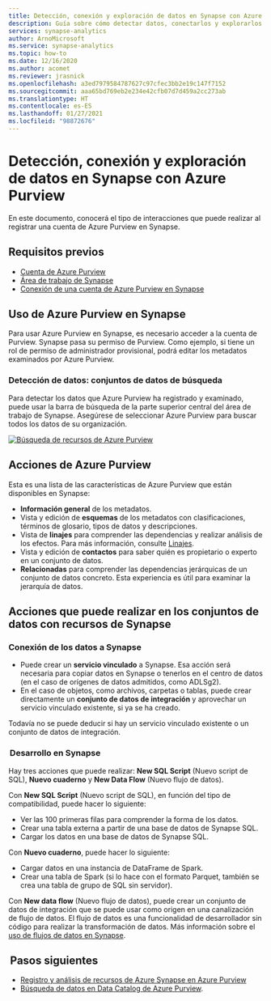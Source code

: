 ```yaml
---
title: Detección, conexión y exploración de datos en Synapse con Azure Purview
description: Guía sobre cómo detectar datos, conectarlos y explorarlos en Synapse
services: synapse-analytics
author: ArnoMicrosoft
ms.service: synapse-analytics
ms.topic: how-to
ms.date: 12/16/2020
ms.author: acomet
ms.reviewer: jrasnick
ms.openlocfilehash: a3ed7979584787627c97cfec3bb2e19c147f7152
ms.sourcegitcommit: aaa65bd769eb2e234e42cfb07d7d459a2cc273ab
ms.translationtype: HT
ms.contentlocale: es-ES
ms.lasthandoff: 01/27/2021
ms.locfileid: "98872676"
---
```

# <a name="discover-connect-and-explore-data-in-synapse-using-azure-purview"></a>Detección, conexión y exploración de datos en Synapse con Azure Purview 

En este documento, conocerá el tipo de interacciones que puede realizar al registrar una cuenta de Azure Purview en Synapse. 

## <a name="prerequisites"></a>Requisitos previos 

- [Cuenta de Azure Purview](../../purview/create-catalog-portal.md) 
- [Área de trabajo de Synapse](../quickstart-create-workspace.md) 
- [Conexión de una cuenta de Azure Purview en Synapse](quickstart-connect-azure-purview.md) 

## <a name="using-azure-purview-in-synapse"></a>Uso de Azure Purview en Synapse 

Para usar Azure Purview en Synapse, es necesario acceder a la cuenta de Purview. Synapse pasa su permiso de Purview. Como ejemplo, si tiene un rol de permiso de administrador provisional, podrá editar los metadatos examinados por Azure Purview. 

### <a name="data-discovery-search-datasets"></a>Detección de datos: conjuntos de datos de búsqueda 

Para detectar los datos que Azure Purview ha registrado y examinado, puede usar la barra de búsqueda de la parte superior central del área de trabajo de Synapse. Asegúrese de seleccionar Azure Purview para buscar todos los datos de su organización. 

[![Búsqueda de recursos de Azure Purview](./media/purview-access.png)](./media/purview-access.png#lightbox)

## <a name="azure-purview-actions"></a>Acciones de Azure Purview 

Esta es una lista de las características de Azure Purview que están disponibles en Synapse: 
- **Información general** de los metadatos. 
- Vista y edición de **esquemas** de los metadatos con clasificaciones, términos de glosario, tipos de datos y descripciones. 
- Vista de **linajes** para comprender las dependencias y realizar análisis de los efectos. Para más información, consulte [Linajes](../../purview/catalog-lineage-user-guide.md).
- Vista y edición de **contactos** para saber quién es propietario o experto en un conjunto de datos. 
- **Relacionadas** para comprender las dependencias jerárquicas de un conjunto de datos concreto. Esta experiencia es útil para examinar la jerarquía de datos.

## <a name="actions-that-you-can-perform-over-datasets-with-synapse-resources"></a>Acciones que puede realizar en los conjuntos de datos con recursos de Synapse 

### <a name="connect-data-to-synapse"></a>Conexión de los datos a Synapse 

- Puede crear un **servicio vinculado** a Synapse. Esa acción será necesaria para copiar datos en Synapse o tenerlos en el centro de datos (en el caso de orígenes de datos admitidos, como ADLSg2). 
- En el caso de objetos, como archivos, carpetas o tablas, puede crear directamente un **conjunto de datos de integración** y aprovechar un servicio vinculado existente, si ya se ha creado. 

Todavía no se puede deducir si hay un servicio vinculado existente o un conjunto de datos de integración. 

###  <a name="develop-in-synapse"></a>Desarrollo en Synapse 

Hay tres acciones que puede realizar: **New SQL Script** (Nuevo script de SQL), **Nuevo cuaderno** y **New Data Flow** (Nuevo flujo de datos). 

Con **New SQL Script** (Nuevo script de SQL), en función del tipo de compatibilidad, puede hacer lo siguiente: 
- Ver las 100 primeras filas para comprender la forma de los datos. 
- Crear una tabla externa a partir de una base de datos de Synapse SQL. 
- Cargar los datos en una base de datos de Synapse SQL. 
 
Con **Nuevo cuaderno**, puede hacer lo siguiente: 
- Cargar datos en una instancia de DataFrame de Spark. 
- Crear una tabla de Spark (si lo hace con el formato Parquet, también se crea una tabla de grupo de SQL sin servidor). 
 
Con **New data flow** (Nuevo flujo de datos), puede crear un conjunto de datos de integración que se puede usar como origen en una canalización de flujo de datos. El flujo de datos es una funcionalidad de desarrollador sin código para realizar la transformación de datos. Más información sobre el [uso de flujos de datos en Synapse](../quickstart-data-flow.md).

##  <a name="nextsteps"></a>Pasos siguientes 

- [Registro y análisis de recursos de Azure Synapse en Azure Purview](../../purview/register-scan-azure-synapse-analytics.md)
- [Búsqueda de datos en Data Catalog de Azure Purview](../../purview/how-to-search-catalog.md).

